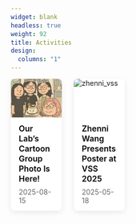 ```yaml
---
widget: blank
headless: true
weight: 92
title: Activities
design:
  columns: "1"
---
```


<div class="news-cards">

  <!-- 新闻卡片 -->
  <div class="news-card">
    <img src="/media/lab-cartoon.jpg" alt="lab-cartoon" class="news-img">
    <div class="news-text">
      <h3>Our Lab’s Cartoon Group Photo Is Here!</h3>
      <p class="news-date">2025-08-15</p>
    </div>
  </div>

  <div class="news-card">
    <img src="/media/zhenni_vss.jpg" alt="zhenni_vss" class="news-img">
    <div class="news-text">
      <h3>Zhenni Wang Presents Poster at VSS 2025</h3>
      <p class="news-date">2025-05-18</p>
    </div>
  </div>

</div>

<style>
.news-cards {
  display: flex;
  flex-wrap: wrap;
  gap: 24px;
}
.news-card {
  flex: 0 0 calc(25% - 24px);
  background: #fff;
  border-radius: 8px;
  box-shadow: 0 4px 12px rgba(0,0,0,0.08);
  overflow: hidden;
  display: flex;
  flex-direction: column;
  transition: transform .15s ease;
}
.news-card:hover {
  transform: translateY(-4px);
}
.news-img {
  width: 100%;
  aspect-ratio: 4 / 3;
  object-fit: cover;
}
.news-text {
  padding: 12px 16px;
}
.news-text h3 {
  margin: 0 0 8px;
  font-size: 16px;
  font-weight: 600;
  color: #000;
}
.news-date {
  margin: 0;
  font-size: 14px;
  color: #666;
}
/* 移动端 2列 */
@media (max-width: 860px) {
  .news-card {
    flex: 0 0 calc(50% - 24px);
  }
}
/* 小屏 1列 */
@media (max-width: 500px) {
  .news-card {
    flex: 0 0 100%;
  }
}
</style>
